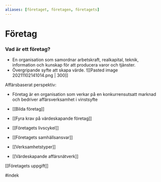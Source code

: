 ```yaml
---
aliases: [företaget, företagen, företagets]
---
```

# Företag 
### Vad är ett företag?
- En organisation som samordnar arbetskraft, realkapital, teknik, information och kunskap för att producera varor och tjänster.
- Övergripande syfte att skapa värde.
![[Pasted image 20211102141014.png | 300]]

Affärsbaserat perspektiv:
- Företag är en organisation som verkar på en konkurrensutsatt marknad och bedriver affärsverksamhet i vinstsyfte

- [[Bilda företag]]
- [[Fyra krav på värdeskapande företag]]
- [[Företagets livscykel]]
- [[Företagets samhällsansvar]]
- [[Verksamhetstyper]]
- [[Värdeskapande affärsnätverk]]

[[Företagets uppgift]]



#indek 